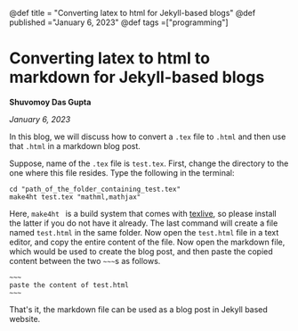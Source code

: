 @def title = "Converting latex to html  for Jekyll-based blogs"
@def published ="January 6, 2023"
@def tags =["programming"]

# Converting latex to html to markdown for Jekyll-based blogs

**Shuvomoy Das Gupta**

*January 6, 2023*

In this blog, we will discuss how to convert a `.tex` file to `.html` and then use that `.html` in a markdown blog post.

Suppose, name of the  `.tex` file is `test.tex`. First, change the directory to the one where this file resides. Type the following in the terminal:

```
cd "path_of_the_folder_containing_test.tex"
make4ht test.tex "mathml,mathjax"
```

Here, `make4ht ` is a build system that comes with [texlive](https://www.tug.org/texlive/), so please install the latter if you do not have it already. The last command will create a file named `test.html` in the same folder. Now open the `test.html` file in a text editor, and copy the entire content of the file. Now open the markdown file, which would be used to create the blog post, and then paste the copied content between the two `~~~`s as follows.

```
~~~
paste the content of test.html
~~~
```

That's it, the markdown file can be used as a blog post in Jekyll based website. 
